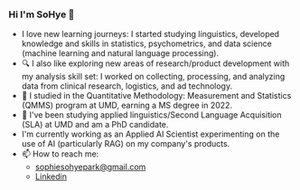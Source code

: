 ### Hi I'm SoHye 👋


- I love new learning journeys: I started studying linguistics, developed knowledge and skills in statistics, psychometrics, and data science (machine learning and natural language processing).
- 🔍 I also like exploring new areas of research/product development with my analysis skill set: I worked on collecting, processing, and analyzing data from clinical research, logistics, and ad technology.
- 📕 I studied in the Quantitative Methodology: Measurement and Statistics (QMMS) program at UMD, earning a MS degree in 2022.  
- 📗 I've been studying applied linguistics/Second Language Acquisition (SLA) at UMD and am a PhD candidate.
- I'm currently working as an Applied AI Scientist experimenting on the use of AI (particularly RAG) on my company's products.
- 📫 How to reach me: 
  - sophiesohyepark@gmail.com
  - [Linkedin](https://www.linkedin.com/in/sohye-park)

